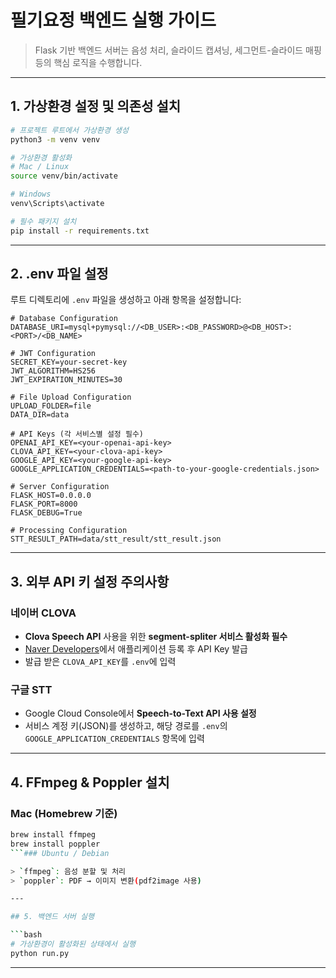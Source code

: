 # 필기요정 백엔드 실행 가이드

> Flask 기반 백엔드 서버는 음성 처리, 슬라이드 캡셔닝, 세그먼트-슬라이드 매핑 등의 핵심 로직을 수행합니다.

---

## 1. 가상환경 설정 및 의존성 설치

```bash
# 프로젝트 루트에서 가상환경 생성
python3 -m venv venv

# 가상환경 활성화
# Mac / Linux
source venv/bin/activate

# Windows
venv\Scripts\activate

# 필수 패키지 설치
pip install -r requirements.txt
```

---

## 2. .env 파일 설정

루트 디렉토리에 `.env` 파일을 생성하고 아래 항목을 설정합니다:

```env
# Database Configuration
DATABASE_URI=mysql+pymysql://<DB_USER>:<DB_PASSWORD>@<DB_HOST>:<PORT>/<DB_NAME>

# JWT Configuration
SECRET_KEY=your-secret-key
JWT_ALGORITHM=HS256
JWT_EXPIRATION_MINUTES=30

# File Upload Configuration
UPLOAD_FOLDER=file
DATA_DIR=data

# API Keys (각 서비스별 설정 필수)
OPENAI_API_KEY=<your-openai-api-key>
CLOVA_API_KEY=<your-clova-api-key>
GOOGLE_API_KEY=<your-google-api-key>
GOOGLE_APPLICATION_CREDENTIALS=<path-to-your-google-credentials.json>

# Server Configuration
FLASK_HOST=0.0.0.0
FLASK_PORT=8000
FLASK_DEBUG=True

# Processing Configuration
STT_RESULT_PATH=data/stt_result/stt_result.json
```

---

## 3. 외부 API 키 설정 주의사항

### 네이버 CLOVA

- **Clova Speech API** 사용을 위한 **segment-spliter 서비스 활성화 필수**
- [Naver Developers](https://www.ncloud.com)에서 애플리케이션 등록 후 API Key 발급
- 발급 받은 `CLOVA_API_KEY`를 `.env`에 입력

### 구글 STT

- Google Cloud Console에서 **Speech-to-Text API 사용 설정**
- 서비스 계정 키(JSON)를 생성하고, 해당 경로를 `.env`의 `GOOGLE_APPLICATION_CREDENTIALS` 항목에 입력

---

## 4. FFmpeg & Poppler 설치

### Mac (Homebrew 기준)

````bash
brew install ffmpeg
brew install poppler
```### Ubuntu / Debian

> `ffmpeg`: 음성 분할 및 처리
> `poppler`: PDF → 이미지 변환(pdf2image 사용)

---

## 5. 백엔드 서버 실행

```bash
# 가상환경이 활성화된 상태에서 실행
python run.py
````

---
